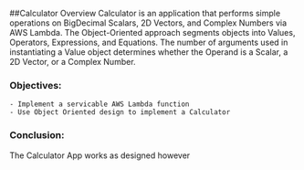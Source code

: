 ##Calculator Overview
Calculator is an application that performs simple operations on BigDecimal Scalars, 2D Vectors, and Complex 
Numbers via AWS Lambda. The Object-Oriented approach segments objects into Values, Operators, Expressions, 
and Equations. The number of arguments used in instantiating a Value object determines whether the Operand
is a Scalar, a 2D Vector, or a Complex Number.

### Objectives:
    - Implement a servicable AWS Lambda function
    - Use Object Oriented design to implement a Calculator

### Conclusion:
The Calculator App works as designed however
